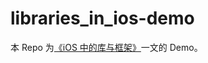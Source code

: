 # libraries_in_ios-demo

本 Repo 为[《iOS 中的库与框架》](https://kingcos.me/posts/2019/libraries_in_ios/)一文的 Demo。
